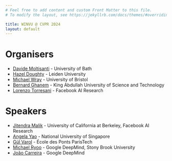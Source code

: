 ```yaml
---
# Feel free to add content and custom Front Matter to this file.
# To modify the layout, see https://jekyllrb.com/docs/themes/#overriding-theme-defaults

title: WINVU @ CVPR 2024
layout: default
---
```


# Organisers

- [Davide Moltisanti](http://davidemoltisanti.com/research/) - University of Bath
- [Hazel Doughty](https://hazeldoughty.github.io/) - Leiden University
- [Michael Wray](https://mwray.github.io/) - University of Bristol
- [Bernard Ghanem](https://www.bernardghanem.com/) - King Abdullah University of Science and Technology
- [Lorenzo Torresani](https://ltorresa.github.io/home.html) - Facebook AI Research

# Speakers

- [Jitendra Malik](https://people.eecs.berkeley.edu/~malik/) - University of California at Berkeley, Facebook AI Research
- [Angela Yao](https://www.comp.nus.edu.sg/~ayao/) - National University of Singapore
- [Gül Varol](https://imagine.enpc.fr/~varolg/) - École des Ponts ParisTech
- [Michael Ryoo](http://michaelryoo.com/) - Google DeepMind, Stony Brook University
- [João Carreira](https://scholar.google.com/citations?user=IUZ-7_cAAAAJ) - Google DeepMind
